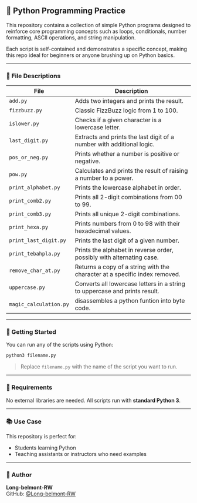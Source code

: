 ## 🐍 Python Programming Practice

This repository contains a collection of simple Python programs designed to reinforce core programming concepts such as loops, conditionals, number formatting, ASCII operations, and string manipulation.

Each script is self-contained and demonstrates a specific concept, making this repo ideal for beginners or anyone brushing up on Python basics.

---

### 📁 File Descriptions

| File                  | Description                                                                 |
| --------------------- | --------------------------------------------------------------------------- |
| `add.py`              | Adds two integers and prints the result.                                    |
| `fizzbuzz.py`         | Classic FizzBuzz logic from 1 to 100.                                       |
| `islower.py`          | Checks if a given character is a lowercase letter.                          |
| `last_digit.py`       | Extracts and prints the last digit of a number with additional logic.       |
| `pos_or_neg.py`       | Prints whether a number is positive or negative.                            |
| `pow.py`              | Calculates and prints the result of raising a number to a power.            |
| `print_alphabet.py`   | Prints the lowercase alphabet in order.                                     |
| `print_comb2.py`      | Prints all 2-digit combinations from 00 to 99.                              |
| `print_comb3.py`      | Prints all unique 2-digit combinations.                                     |
| `print_hexa.py`       | Prints numbers from 0 to 98 with their hexadecimal values.                  |
| `print_last_digit.py` | Prints the last digit of a given number.                                    |
| `print_tebahpla.py`   | Prints the alphabet in reverse order, possibly with alternating case.       |
| `remove_char_at.py`   | Returns a copy of a string with the character at a specific index removed.  |
| `uppercase.py`        | Converts all lowercase letters in a string to uppercase and prints result.  |
| `magic_calculation.py`        | disassembles a python funtion into byte code.  |


---

### 🚀 Getting Started

You can run any of the scripts using Python:

```bash
python3 filename.py
```

> Replace `filename.py` with the name of the script you want to run.

---

### 🧰 Requirements

No external libraries are needed. All scripts run with **standard Python 3**.

---

### 📚 Use Case

This repository is perfect for:

* Students learning Python  
* Teaching assistants or instructors who need examples

---

### 👤 Author

**Long-belmont-RW**  
GitHub: [@Long-belmont-RW](https://github.com/Long-belmont-RW)
